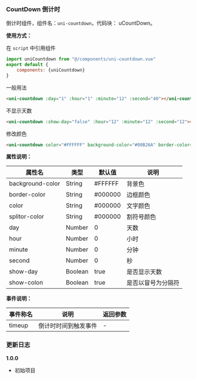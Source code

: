 ### CountDown 倒计时

倒计时组件，组件名：``uni-countdown``，代码块： uCountDown。

**使用方式：**

在 ``script`` 中引用组件 

```javascript
import uniCountdown from "@/components/uni-countdown.vue"
export default {
    components: {uniCountdown}
}
```

一般用法

```html
<uni-countdown :day="1" :hour="1" :minute="12" :second="40"></uni-countdown>
```

不显示天数

```html
<uni-countdown :show-day="false" :hour="12" :minute="12" :second="12"></uni-countdown>
```

修改颜色

```html
<uni-countdown color="#FFFFFF" background-color="#00B26A" border-color="#00B26A" :day="1" :hour="2" :minute="30" :second="0"></uni-countdown>
```

**属性说明：**

|属性名|类型|默认值	|说明|
|---|----|---|---|
|background-color|String|#FFFFFF|背景色|
|border-color|String|#000000|边框颜色|
|color	|String	|#000000|文字颜色|
|splitor-color|String|#000000|割符号颜色|
|day|Number|0|天数|
|hour|Number|0|小时|
|minute|Number|0|分钟|
|second|Number|0|秒|
|show-day|Boolean|true|是否显示天数|
|show-colon|Boolean|true|是否以冒号为分隔符|

**事件说明：**

|事件称名|说明|返回参数|
|---|----|---|
|timeup|倒计时时间到触发事件|-|

### 更新日志
**1.0.0**
- 初始项目